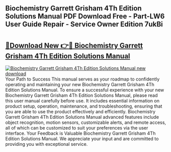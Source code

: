 ## Biochemistry Garrett Grisham 4Th Edition Solutions Manual PDF Download Free - Part-LW6 User Guide Repair - Service Owner Edition 7ukBi

# <h2><a href="http://bc75195.oget.top/?id=Biochemistry+Garrett+Grisham+4Th+Edition+Solutions+Manual">🔗Download New 👉🔴 Biochemistry Garrett Grisham 4Th Edition Solutions Manual</a></h2>

[![Biochemistry Garrett Grisham 4Th Edition Solutions Manual new download](https://i.imgur.com/5g1atiW.png)](http://bc75195.oget.top/?id=Biochemistry+Garrett+Grisham+4Th+Edition+Solutions+Manual)
Your Path to Success This manual serves as your roadmap to confidently operating and maintaining your new Biochemistry Garrett Grisham 4Th Edition Solutions Manual. To ensure a successful experience with your new Biochemistry Garrett Grisham 4Th Edition Solutions Manual, please read this user manual carefully before use. It includes essential information on product setup, operation, maintenance, and troubleshooting, ensuring that you are able to use the product effectively and efficiently. Biochemistry Garrett Grisham 4Th Edition Solutions Manual advanced features include object recognition, motion sensors, customizable alerts, and remote access, all of which can be customized to suit your preferences via the user interface. Your Feedback is Valuable Biochemistry Garrett Grisham 4Th Edition Solutions Manual. We appreciate your input and are committed to providing you with exceptional service.
